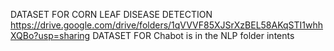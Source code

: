 DATASET FOR CORN LEAF DISEASE DETECTION
https://drive.google.com/drive/folders/1qVVVF85XJSrXzBEL58AKqSTI1whhXQBo?usp=sharing
DATASET FOR Chabot is in the NLP folder intents
